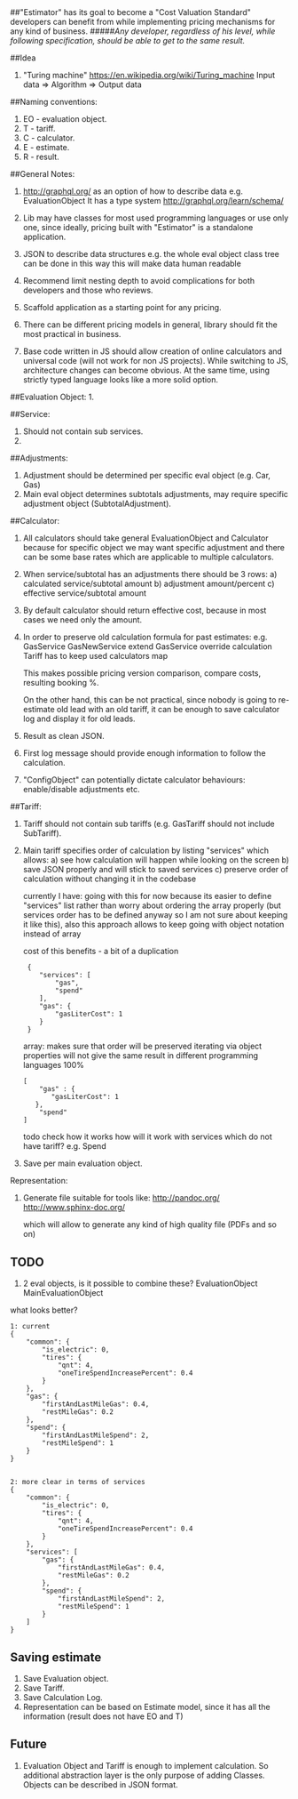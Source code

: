 ##

##"Estimator" has its goal to become a "Cost Valuation Standard" developers can benefit from while implementing pricing mechanisms for any kind of business.
#####*Any developer, regardless of his level, while following specification, should be able to get to the same result.* 

##Idea
1. "Turing machine" https://en.wikipedia.org/wiki/Turing_machine
   Input data => Algorithm => Output data

##Naming conventions:
1. EO - evaluation object.
2. T - tariff.
3. C - calculator.
4. E - estimate.
5. R - result.


##General Notes:
1. http://graphql.org/ as an option of how to describe data e.g. EvaluationObject
   It has a type system http://graphql.org/learn/schema/
2. Lib may have classes for most used programming languages or use only one, since ideally, pricing built with "Estimator" is a standalone application.
3. JSON to describe data structures
   e.g. the whole eval object class tree can be done in this way
   this will make data human readable

4. Recommend limit nesting depth to avoid complications for both developers and those who reviews.
5. Scaffold application as a starting point for any pricing.
6. There can be different pricing models in general, library should fit the most practical in business.
7. Base code written in JS should allow creation of online calculators and universal code (will not work for non JS projects).
   While switching to JS, architecture changes can become obvious.
   At the same time, using strictly typed language looks like a more solid option.


##Evaluation Object:
1. 


##Service:
1. Should not contain sub services.
2. 


##Adjustments:
1. Adjustment should be determined per specific eval object (e.g. Car, Gas)
2. Main eval object determines subtotals adjustments, may require specific adjustment object (SubtotalAdjustment).


##Calculator:
1. All calculators should take general EvaluationObject and Calculator 
   because for specific object we may want specific adjustment 
   and there can be some base rates which are applicable to multiple calculators.
2. When service/subtotal has an adjustments there should be 3 rows:
    a) calculated service/subtotal amount
    b) adjustment amount/percent
    c) effective service/subtotal amount
3. By default calculator should return effective cost, because in most cases we need only the amount.
4. In order to preserve old calculation formula for past estimates:
   e.g. GasService
   GasNewService extend GasService
   override calculation
   Tariff has to keep used calculators map
   
   This makes possible pricing version comparison, compare costs, resulting booking %.
   
   On the other hand, this can be not practical, since nobody is going to re-estimate old lead with an old tariff, it can be enough to save calculator log and display it for old leads.

5. Result as clean JSON.
6. First log message should provide enough information to follow the calculation.
7. "ConfigObject" can potentially dictate calculator behaviours: enable/disable adjustments etc.

##Tariff:
1. Tariff should not contain sub tariffs (e.g. GasTariff should not include SubTariff).
2. Main tariff specifies order of calculation by listing "services" which allows:
   a) see how calculation will happen while looking on the screen
   b) save JSON properly and will stick to saved services
   c) preserve order of calculation without changing it in the codebase
   
   currently I have:
   going with this for now because its easier to define "services" list rather than worry about ordering the array properly (but services order has to be defined anyway so I am not sure about keeping it like this),
   also this approach allows to keep going with object notation instead of array
   
   cost of this benefits - a bit of a duplication
   
        {
           "services": [
               "gas",
               "spend"
           ],
           "gas": {
               "gasLiterCost": 1
           }
        }
   
   array: makes sure that order will be preserved
   iterating via object properties will not give the same result in different programming languages 100%
   
       [
           "gas" : {
              "gasLiterCost": 1
          },
           "spend"
       ]
       
    todo check how it works
    how will it work with services which do not have tariff? e.g. Spend
   
3. Save per main evaluation object.


Representation:
1. Generate file suitable for tools like:
   http://pandoc.org/
   http://www.sphinx-doc.org/
    
   which will allow to generate any kind of high quality file (PDFs and so on)


## TODO
1. 2 eval objects, is it possible to combine these?
   EvaluationObject
   MainEvaluationObject

what looks better?

    1: current
    {
        "common": {
            "is_electric": 0,
            "tires": {
                "qnt": 4,
                "oneTireSpendIncreasePercent": 0.4
            }
        },
        "gas": {
            "firstAndLastMileGas": 0.4,
            "restMileGas": 0.2
        },
        "spend": {
            "firstAndLastMileSpend": 2,
            "restMileSpend": 1
        }
    }
    
    
    2: more clear in terms of services
    {
        "common": {
            "is_electric": 0,
            "tires": {
                "qnt": 4,
                "oneTireSpendIncreasePercent": 0.4
            }
        },
        "services": [
            "gas": {
                "firstAndLastMileGas": 0.4,
                "restMileGas": 0.2
            },
            "spend": {
                "firstAndLastMileSpend": 2,
                "restMileSpend": 1
            }
        ]
    }

## Saving estimate
1. Save Evaluation object.
2. Save Tariff.
3. Save Calculation Log.
5. Representation can be based on Estimate model, since it has all the information (result does not have EO and T)

## Future
1. Evaluation Object and Tariff is enough to implement calculation.
   So additional abstraction layer is the only purpose of adding Classes.
   Objects can be described in JSON format.